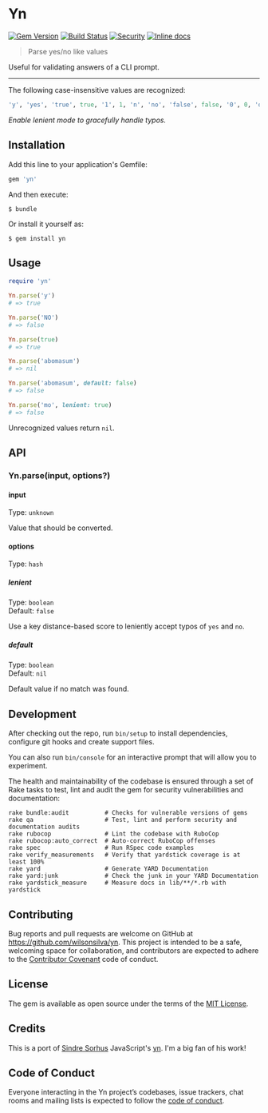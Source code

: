 # Yn

[![Gem Version](https://badge.fury.io/rb/yn.svg)](https://badge.fury.io/rb/yn)
[![Build Status](https://travis-ci.org/wilsonsilva/yn.svg?branch=master)](https://travis-ci.org/wilsonsilva/yn)
[![Security](https://hakiri.io/github/wilsonsilva/yn/master.svg)](https://hakiri.io/github/wilsonsilva/yn/master)
[![Inline docs](http://inch-ci.org/github/wilsonsilva/yn.svg?branch=master)](http://inch-ci.org/github/wilsonsilva/yn)


> Parse yes/no like values

Useful for validating answers of a CLI prompt.

---

The following case-insensitive values are recognized:

```ruby
'y', 'yes', 'true', true, '1', 1, 'n', 'no', 'false', false, '0', 0, 'on', 'off'
```

*Enable lenient mode to gracefully handle typos.*

## Installation

Add this line to your application's Gemfile:

```ruby
gem 'yn'
```

And then execute:

    $ bundle

Or install it yourself as:

    $ gem install yn

## Usage

```ruby
require 'yn'

Yn.parse('y')
# => true

Yn.parse('NO')
# => false

Yn.parse(true)
# => true

Yn.parse('abomasum')
# => nil

Yn.parse('abomasum', default: false)
# => false

Yn.parse('mo', lenient: true)
# => false
```

Unrecognized values return `nil`.

## API

### Yn.parse(input, options?)

#### input

Type: `unknown`

Value that should be converted.

#### options

Type: `hash`

##### lenient

Type: `boolean`\
Default: `false`

Use a key distance-based score to leniently accept typos of `yes` and `no`.

##### default

Type: `boolean`\
Default: `nil`

Default value if no match was found.

## Development

After checking out the repo, run `bin/setup` to install dependencies, configure git hooks and create support files.

You can also run `bin/console` for an interactive prompt that will allow you to experiment.

The health and maintainability of the codebase is ensured through a set of
Rake tasks to test, lint and audit the gem for security vulnerabilities and documentation:

```
rake bundle:audit          # Checks for vulnerable versions of gems 
rake qa                    # Test, lint and perform security and documentation audits
rake rubocop               # Lint the codebase with RuboCop
rake rubocop:auto_correct  # Auto-correct RuboCop offenses
rake spec                  # Run RSpec code examples
rake verify_measurements   # Verify that yardstick coverage is at least 100%
rake yard                  # Generate YARD Documentation
rake yard:junk             # Check the junk in your YARD Documentation
rake yardstick_measure     # Measure docs in lib/**/*.rb with yardstick
```
## Contributing

Bug reports and pull requests are welcome on GitHub at https://github.com/wilsonsilva/yn.
This project is intended to be a safe, welcoming space for collaboration, and contributors are expected to
adhere to the [Contributor Covenant](http://contributor-covenant.org) code of conduct.

## License

The gem is available as open source under the terms of the [MIT License](https://opensource.org/licenses/MIT).

## Credits

This is a port of [Sindre Sorhus](https://github.com/sindresorhus) JavaScript's [yn](https://github.com/sindresorhus/yn).
I'm a big fan of his work!

## Code of Conduct

Everyone interacting in the Yn project’s codebases, issue trackers, chat rooms and mailing lists
is expected to follow the [code of conduct](https://github.com/wilsonsilva/yn/blob/master/CODE_OF_CONDUCT.md).
